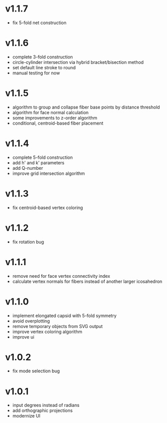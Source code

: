 # v1.1.7

-   fix 5-fold net construction

# v1.1.6

-   complete 3-fold construction
-   circle-cylinder intersection via hybrid bracket/bisection method
-   set default line stroke to round
-   manual testing for now

# v1.1.5

-   algorithm to group and collapse fiber base points by distance threshold
-   algorithm for face normal calculation
-   some improvements to z-order algorithm
-   conditional, centroid-based fiber placement

# v1.1.4

-   complete 5-fold construction
-   add h' and k' parameters
-   add Q-number
-   improve grid intersection algorithm

# v1.1.3

-   fix centroid-based vertex coloring

# v1.1.2

-   fix rotation bug

# v1.1.1

-   remove need for face vertex connectivity index
-   calculate vertex normals for fibers instead of another larger icosahedron

# v1.1.0

-   implement elongated capsid with 5-fold symmetry
-   avoid overplotting
-   remove temporary objects from SVG output
-   improve vertex coloring algorithm
-   improve ui

# v1.0.2

-   fix mode selection bug

# v1.0.1

-   input degrees instead of radians
-   add orthographic projections
-   modernize UI
